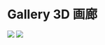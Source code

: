 # Gallery 3D 画廊

![](https://github.com/JackChen1999/Gallery3D/blob/master/art/3dGallery1.png) ![](https://github.com/JackChen1999/Gallery3D/blob/master/art/3dGallery2.png)